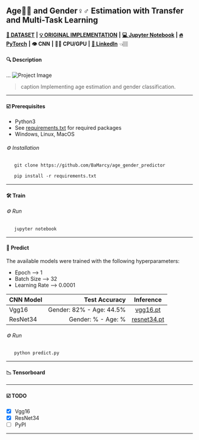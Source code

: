  ## Age👶👴 and Gender♀️♂️ Estimation with Transfer and Multi-Task Learning
 
[**💾 DATASET**](https://github.com/joojs/fairface) **|** [**💡 ORIGINAL IMPLEMENTATION**](https://github.com/dchen236/FairFace) **|** [**💻 Jupyter Notebook**](https://jupyter.org/install) **|** [**🔥 PyTorch**](https://pytorch.org/get-started/locally/) **|** **👁 CNN** **|** **💪🏽 CPU/GPU** **|**  [**🔗 LinkedIn**](https://www.linkedin.com/in/marcellbalogh) 👈🏽
#### 🔍 Description
...
![Project Image](project-image-url)
> caption Implementing age estimation and gender classification.
---
#### ☑️ Prerequisites
- Python3
- See [requirements.txt](requirements.txt) for required packages
- Windows, Linux, MacOS

###### ⚙️ Installation
```html
   git clone https://github.com/BaMarcy/age_gender_predictor
```
```html
   pip install -r requirements.txt
```
---
#### 🛠️ Train
###### ⚙️ Run
```html
   jupyter notebook
```
---
#### 💊 Predict
The available models were trained with the following hyperparameters:
- Epoch --> 1
- Batch Size --> 32
- Learning Rate --> 0.0001

CNN Model | Test Accuracy | Inference
| :--- | ---: | :---:
Vgg16  | Gender: 82% - Age: 44.5% | [vgg16.pt](inferences/vgg16.pt)
ResNet34  | Gender: % - Age: %| [resnet34.pt](inferences/resnet34.pt)

###### ⚙️ Run
```html
   python predict.py
```
---
#### 📉 Tensorboard
---
#### ☑️ TODO
- [x] Vgg16
- [x] ResNet34
- [ ] PyPI
---

